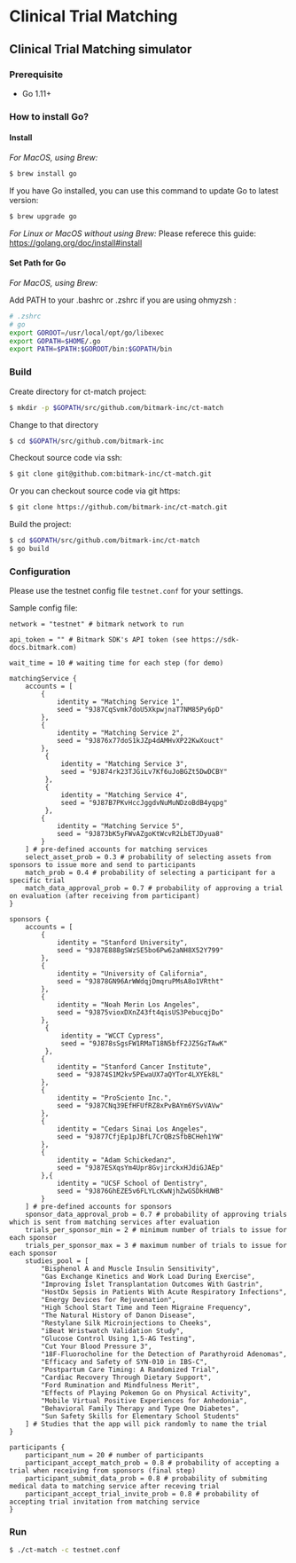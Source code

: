 # Clinical Trial Matching

## Clinical Trial Matching simulator
### Prerequisite

- Go 1.11+

### How to install Go?

#### Install

*For MacOS, using Brew:*
``` bash
$ brew install go
```

If you have Go installed, you can use this command to update Go to latest version:
``` bash
$ brew upgrade go
```

*For Linux or MacOS without using Brew:*
Please referece this guide: https://golang.org/doc/install#install

#### Set Path for Go
*For MacOS, using Brew:*

Add PATH to your .bashrc or .zshrc if you are using ohmyzsh :
``` bash
# .zshrc
# go
export GOROOT=/usr/local/opt/go/libexec
export GOPATH=$HOME/.go
export PATH=$PATH:$GOROOT/bin:$GOPATH/bin
```

### Build

Create directory for ct-match project:
``` bash
$ mkdir -p $GOPATH/src/github.com/bitmark-inc/ct-match
```

Change to that directory
``` bash
$ cd $GOPATH/src/github.com/bitmark-inc
```

Checkout source code via ssh:
``` bash
$ git clone git@github.com:bitmark-inc/ct-match.git
```

Or you can checkout source code via git https:
``` bash
$ git clone https://github.com/bitmark-inc/ct-match.git
```

Build the project:
``` bash
$ cd $GOPATH/src/github.com/bitmark-inc/ct-match
$ go build
```

### Configuration

Please use the testnet config file `testnet.conf` for your settings.

Sample config file:
```hcl
network = "testnet" # bitmark network to run

api_token = "" # Bitmark SDK's API token (see https://sdk-docs.bitmark.com)

wait_time = 10 # waiting time for each step (for demo)

matchingService {
    accounts = [
        {
            identity = "Matching Service 1",
            seed = "9J87CqSvmk7doU5XkpwjnaT7NM85Py6pD"
        },
        {
            identity = "Matching Service 2",
            seed = "9J876x77doS1kJZp4dAMHvXP22KwXouct"
        },
         {
             identity = "Matching Service 3",
             seed = "9J874rk23TJGiLv7Kf6uJoBGZt5DwDCBY"
         },
         {
             identity = "Matching Service 4",
             seed = "9J87B7PKvHccJggdvNuMuNDzoBdB4yqpg"
         },
        {
            identity = "Matching Service 5",
            seed = "9J873bK5yFWvAZgoKtWcvR2LbETJDyua8"
        }
    ] # pre-defined accounts for matching services
    select_asset_prob = 0.3 # probability of selecting assets from sponsors to issue more and send to participants 
    match_prob = 0.4 # probability of selecting a participant for a specific trial
    match_data_approval_prob = 0.7 # probability of approving a trial on evaluation (after receiving from participant)
}

sponsors {
    accounts = [
        {
            identity = "Stanford University",
            seed = "9J87E888gSWzSE5bo6Pw62aNH8X52Y799"
        },
        {
            identity = "University of California",
            seed = "9J878GN96ArWWdqjDmqruPMsA8o1VRtht"
        },
        {
            identity = "Noah Merin Los Angeles",
            seed = "9J875vioxDXnZ43ft4qisUS3PebucqjDo"
        },
         {
             identity = "WCCT Cypress",
             seed = "9J878sSgsFW1RMaT18N5bfF2JZ5GzTAwK"
         },
        {
            identity = "Stanford Cancer Institute",
            seed = "9J874S1M2kv5PEwaUX7aQYTor4LXYEk8L"
        },
        {
            identity = "ProSciento Inc.",
            seed = "9J87CNq39EfHFUfRZ8xPvBAYm6YSvVAVw"
        },
        {
            identity = "Cedars Sinai Los Angeles",
            seed = "9J877CfjEp1pJBfL7CrQBzSfbBCHeh1YW"
        },
        {
            identity = "Adam Schickedanz",
            seed = "9J87ESXqsYm4Upr8GvjirckxHJdiGJAEp"
        },{
            identity = "UCSF School of Dentistry",
            seed = "9J876GhEZE5v6FLYLcKwNjhZwGSDkHUWB"
        }
    ] # pre-defined accounts for sponsors
    sponsor_data_approval_prob = 0.7 # probability of approving trials which is sent from matching services after evaluation
    trials_per_sponsor_min = 2 # minimum number of trials to issue for each sponsor
    trials_per_sponsor_max = 3 # maximum number of trials to issue for each sponsor
    studies_pool = [
        "Bisphenol A and Muscle Insulin Sensitivity",
        "Gas Exchange Kinetics and Work Load During Exercise",
        "Improving Islet Transplantation Outcomes With Gastrin",
        "HostDx Sepsis in Patients With Acute Respiratory Infections",
        "Energy Devices for Rejuvenation",
        "High School Start Time and Teen Migraine Frequency",
        "The Natural History of Danon Disease",
        "Restylane Silk Microinjections to Cheeks",
        "iBeat Wristwatch Validation Study",
        "Glucose Control Using 1,5-AG Testing",
        "Cut Your Blood Pressure 3",
        "18F-Fluorocholine for the Detection of Parathyroid Adenomas",
        "Efficacy and Safety of SYN-010 in IBS-C",
        "Postpartum Care Timing: A Randomized Trial",
        "Cardiac Recovery Through Dietary Support",
        "Ford Rumination and Mindfulness Merit",
        "Effects of Playing Pokemon Go on Physical Activity",
        "Mobile Virtual Positive Experiences for Anhedonia",
        "Behavioral Family Therapy and Type One Diabetes",
        "Sun Safety Skills for Elementary School Students"
    ] # Studies that the app will pick randomly to name the trial
}

participants {
    participant_num = 20 # number of participants
    participant_accept_match_prob = 0.8 # probability of accepting a trial when receiving from sponsors (final step)
    participant_submit_data_prob = 0.8 # probability of submiting medical data to matching service after receving trial
    participant_accept_trial_invite_prob = 0.8 # probability of accepting trial invitation from matching service
}
```



### Run

``` bash
$ ./ct-match -c testnet.conf
```

